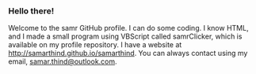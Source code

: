 ### Hello there!
Welcome to the samr GitHub profile.
I can do some coding. I know HTML, and I made a small program using VBScript called samrClicker, which is available on my profile repository.
I have a website at http://samarthind.github.io/samarthind.
You can always contact using my email, samar.thind@outlook.com.

<!--
**samarthind/samarthind** is a ✨ _special_ ✨ repository because its `README.md` (this file) appears on your GitHub profile.

Here are some ideas to get you started:

- 🔭 I’m currently working on ...
- 🌱 I’m currently learning ...
- 👯 I’m looking to collaborate on ...
- 🤔 I’m looking for help with ...
- 💬 Ask me about ...
- 📫 How to reach me: ...
- 😄 Pronouns: ...
- ⚡ Fun fact: ...
-->
